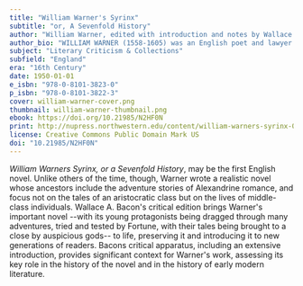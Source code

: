 ```yaml
---
title: "William Warner's Syrinx"
subtitle: "or, A Sevenfold History"
author: "William Warner, edited with introduction and notes by Wallace A. Bacon"
author_bio: "WILLIAM WARNER (1558-1605) was an English poet and lawyer. WALLACE A. BACON (1914-2001) earned his PhD at the University of Michigan and an LL.D. from Emerson College. He taught early modern theater at Northwestern University for many years and founded what is now the Department of Performance Studies."
subject: "Literary Criticism & Collections"
subfield: "England"
era: "16th Century"
date: 1950-01-01
e_isbn: "978-0-8101-3823-0"
p_isbn: "978-0-8101-3822-3"
cover: william-warner-cover.png
thumbnail: william-warner-thumbnail.png
ebook: https://doi.org/10.21985/N2HF0N
print: http://nupress.northwestern.edu/content/william-warners-syrinx-0
license: Creative Commons Public Domain Mark US
doi: "10.21985/N2HF0N"
---
```

_William Warners Syrinx, or a Sevenfold History_, may be the first English novel. Unlike others of the time, though, Warner wrote a realistic novel whose ancestors include the adventure stories of Alexandrine romance, and focus not on the tales of an aristocratic class but on the lives of middle-class individuals. Wallace A. Bacon's critical edition brings Warner's important novel --with its young protagonists being dragged through many adventures, tried and tested by Fortune, with their tales being brought to a close by auspicious gods-- to life, preserving it and introducing it to new generations of readers. Bacons critical apparatus, including an extensive introduction, provides significant context for Warner's work, assessing its key role in the history of the novel and in the history of early modern literature.
